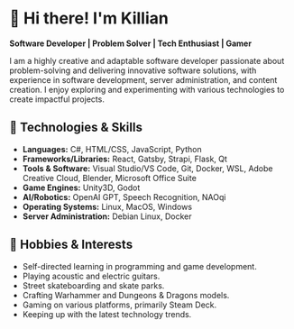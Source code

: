 # 👋 Hi there! I'm Killian

**Software Developer | Problem Solver | Tech Enthusiast | Gamer**

I am a highly creative and adaptable software developer passionate about problem-solving and delivering innovative software solutions, with experience in software development, server administration, and content creation. I enjoy exploring and experimenting with various technologies to create impactful projects.

## 🔧 Technologies & Skills

- **Languages:** C#, HTML/CSS, JavaScript, Python
- **Frameworks/Libraries:** React, Gatsby, Strapi, Flask, Qt
- **Tools & Software:** Visual Studio/VS Code, Git, Docker, WSL, Adobe Creative Cloud, Blender, Microsoft Office Suite
- **Game Engines:** Unity3D, Godot
- **AI/Robotics:** OpenAI GPT, Speech Recognition, NAOqi
- **Operating Systems:** Linux, MacOS, Windows
- **Server Administration:** Debian Linux, Docker

## 🎸 Hobbies & Interests

- Self-directed learning in programming and game development.
- Playing acoustic and electric guitars.
- Street skateboarding and skate parks.
- Crafting Warhammer and Dungeons & Dragons models.
- Gaming on various platforms, primarily Steam Deck.
- Keeping up with the latest technology trends.
